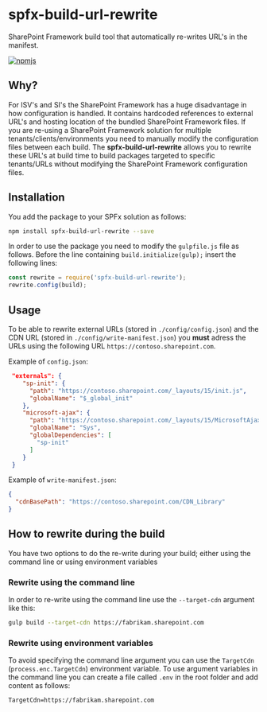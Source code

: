 # spfx-build-url-rewrite

SharePoint Framework build tool that automatically re-writes URL's in the manifest.

[![npmjs](https://nodei.co/npm/spfx-build-url-rewrite.png?downloads=true&downloadRank=true&stars=true)](https://www.npmjs.com/package/spfx-build-url-rewrite)



## Why?

For ISV's and SI's the SharePoint Framework has a huge disadvantage in how configuration is handled. It contains hardcoded references to external URL's and hosting location of the bundled SharePoint Framework files. If you are re-using a SharePoint Framework solution for multiple tenants/clients/environments you need to manually modify the configuration files between each build. The **spfx-build-url-rewrite** allows you to rewrite these URL's at build time to build packages targeted to specific tenants/URLs without modifying the SharePoint Framework configuration files.

## Installation

You add the package to your SPFx solution as follows:

```bash
npm install spfx-build-url-rewrite --save
```

In order to use the package you need to modify the `gulpfile.js` file as follows. Before the line containing `build.initialize(gulp);` insert the following lines:

```JavaScript
const rewrite = require('spfx-build-url-rewrite');
rewrite.config(build);
```

## Usage

To be able to rewrite external URLs (stored in `./config/config.json`) and the CDN URL (stored in `./config/write-manifest.json`) you **must** adress the URLs using the following URL `https://contoso.sharepoint.com`.

Example of `config.json`:

```json
 "externals": {
    "sp-init": {
      "path": "https://contoso.sharepoint.com/_layouts/15/init.js",
      "globalName": "$_global_init"
    },
    "microsoft-ajax": {
      "path": "https://contoso.sharepoint.com/_layouts/15/MicrosoftAjax.js",
      "globalName": "Sys",
      "globalDependencies": [
        "sp-init"
      ]
    }
 }
```

Example of `write-manifest.json`:

```json
{
  "cdnBasePath": "https://contoso.sharepoint.com/CDN_Library"
}
```

## How to rewrite during the build

You have two options to do the re-write during your build; either using the command line or using environment variables

### Rewrite using the command line

In order to re-write using the command line use the `--target-cdn` argument like this:

```bash
gulp build --target-cdn https://fabrikam.sharepoint.com
```

### Rewrite using environment variables

To avoid specifying the command line argument you can use the `TargetCdn` (`process.enc.TargetCdn`) environment variable. To use argument variables in the command line you can create a file called `.env` in the root folder and add content as follows:

```text
TargetCdn=https://fabrikam.sharepoint.com
```
